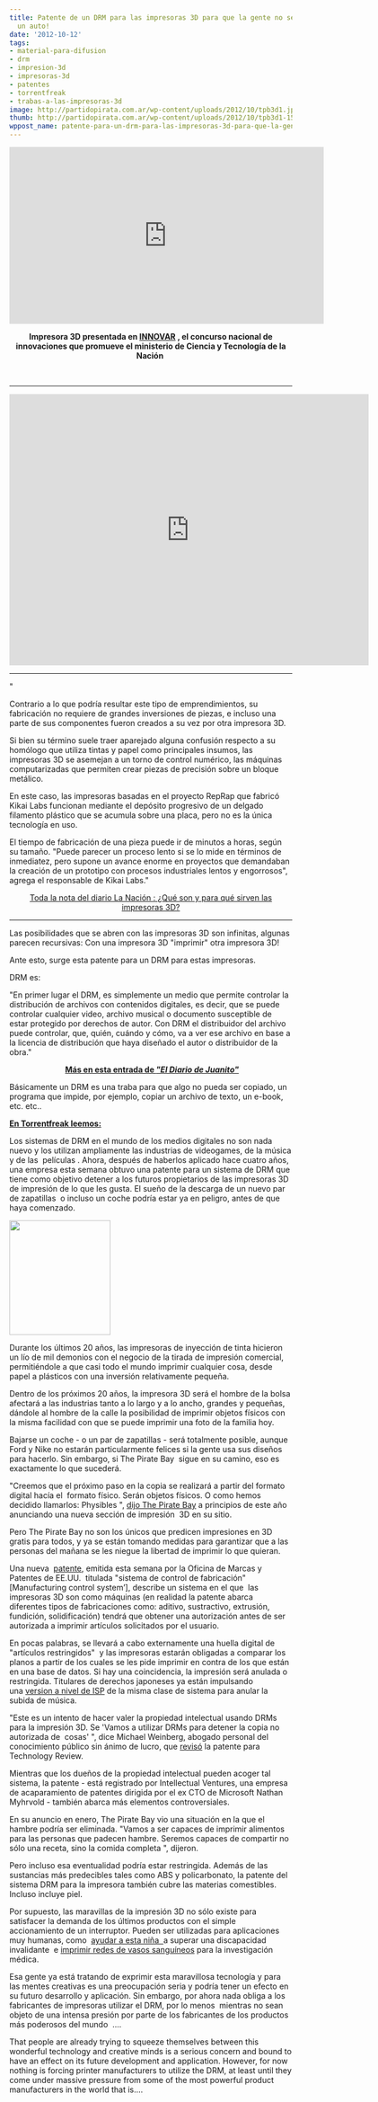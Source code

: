```yaml
---
title: Patente de un DRM para las impresoras 3D para que la gente no se descargue
  un auto!
date: '2012-10-12'
tags:
- material-para-difusion
- drm
- impresion-3d
- impresoras-3d
- patentes
- torrentfreak
- trabas-a-las-impresoras-3d
image: http://partidopirata.com.ar/wp-content/uploads/2012/10/tpb3d1.jpg
thumb: http://partidopirata.com.ar/wp-content/uploads/2012/10/tpb3d1-150x150.jpg
wppost_name: patente-para-un-drm-para-las-impresoras-3d-para-que-la-gente-no-se-descargue-un-auto
---
```


<center>
<iframe src="http://www.youtube.com/embed/Uphia89j3mI" frameborder="0" width="560" height="315"></iframe></center>
<p style="text-align: center;"><strong>Impresora 3D presentada en <a href="http://www.innovar.gob.ar/" target="_blank">INNOVAR</a> , el concurso nacional de innovaciones que promueve el ministerio de Ciencia y Tecnología de la Nación </strong></p>
&nbsp;

<hr />

<center>
<iframe src="http://player.vimeo.com/video/793910" frameborder="0" width="640" height="483"></iframe></center>

<hr />

"

Contrario a lo que podría resultar este tipo de emprendimientos, su fabricación no requiere de grandes inversiones de piezas, e incluso una parte de sus componentes fueron creados a su vez por otra impresora 3D.

Si bien su término suele traer aparejado alguna confusión respecto a su homólogo que utiliza tintas y papel como principales insumos, las impresoras 3D se asemejan a un torno de control numérico, las máquinas computarizadas que permiten crear piezas de precisión sobre un bloque metálico.

En este caso, las impresoras basadas en el proyecto RepRap que fabricó Kikai Labs funcionan mediante el depósito progresivo de un delgado filamento plástico que se acumula sobre una placa, pero no es la única tecnología en uso.

El tiempo de fabricación de una pieza puede ir de minutos a horas, según su tamaño. "Puede parecer un proceso lento si se lo mide en términos de inmediatez, pero supone un avance enorme en proyectos que demandaban la creación de un prototipo con procesos industriales lentos y engorrosos", agrega el responsable de Kikai Labs."
<p style="text-align: center;"><a href="http://www.lanacion.com.ar/1516060-que-son-y-para-que-sirven-las-impresoras-3d" target="_blank">Toda la nota del diario La Nación : ¿Qué son y para qué sirven las impresoras 3D?</a></p>


<hr />

Las posibilidades que se abren con las impresoras 3D son infinitas, algunas parecen recursivas: Con una impresora 3D "imprimir" otra impresora 3D!

Ante esto, surge esta patente para un DRM para estas impresoras.

DRM es:

"En primer lugar el DRM, es simplemente un medio que permite controlar la distribución de archivos con contenidos digitales, es decir, que se puede controlar cualquier video, archivo musical o documento susceptible de estar protegido por derechos de autor. Con DRM el distribuidor del archivo puede controlar, que, quién, cuándo y cómo, va a ver ese archivo en base a la licencia de distribución que haya diseñado el autor o distribuidor de la obra."
<p style="text-align: center;"> <strong><a href="https://windowstips.wordpress.com/2007/03/01/drm-definicion-y-concepto-por-fernando-munoz/" target="_blank">Más en esta entrada de <em>"El Diario de Juanito"</em></a></strong></p>
Básicamente un DRM es una traba para que algo no pueda ser copiado, un programa que impide, por ejemplo, copiar un archivo de texto, un e-book, etc. etc..

<strong><a href="https://torrentfreak.com/3d-printer-drm-patent-to-stop-people-downloading-a-car-121012/" target="_blank">En Torrentfreak leemos:</a></strong>

Los sistemas de DRM en el mundo de los medios digitales no son nada nuevo y los utilizan ampliamente las industrias de videogames, de la música y de las  películas . Ahora, después de haberlos aplicado hace cuatro años, una empresa esta semana obtuvo una patente para un sistema de DRM que tiene como objetivo detener a los futuros propietarios de las impresoras 3D de impresión de lo que les gusta. El sueño de la descarga de un nuevo par de zapatillas  o incluso un coche podría estar ya en peligro, antes de que haya comenzado.

<a href="http://partidopirata.com.ar/wp-content/uploads/2012/10/tpb3d1.jpg"><img class="alignright size-full wp-image-6812" title="impresion3d" src="http://partidopirata.com.ar/wp-content/uploads/2012/10/tpb3d1.jpg" alt="" width="180" height="204" /></a>

Durante los últimos 20 años, las impresoras de inyección de tinta hicieron un lío de mil demonios con el negocio de la tirada de impresión comercial, permitiéndole a que casi todo el mundo imprimir cualquier cosa, desde papel a plásticos con una inversión relativamente pequeña.

Dentro de los próximos 20 años, la impresora 3D será el hombre de la bolsa afectará a las industrias tanto a lo largo y a lo ancho, grandes y pequeñas, dándole al hombre de la calle la posibilidad de imprimir objetos físicos con la misma facilidad con que se puede imprimir una foto de la familia hoy.

Bajarse un coche - o un par de zapatillas - será totalmente posible, aunque Ford y Nike no estarán particularmente felices si la gente usa sus diseños para hacerlo. Sin embargo, si The Pirate Bay  sigue en su camino, eso es exactamente lo que sucederá.

"Creemos que el próximo paso en la copia se realizará a partir del formato digital hacía el  formato físico. Serán objetos físicos. O como hemos decidido llamarlos: Physibles ", <a href="http://partidopirata.com.ar/2959/en-the-pirate-bay-ahora-se-podran-descargar-objetos-fisicos">dijo The Pirate Bay</a> a principios de este año anunciando una nueva sección de impresión  3D en su sitio.

Pero The Pirate Bay no son los únicos que predicen impresiones en 3D gratis para todos, y ya se están tomando medidas para garantizar que a las personas del mañana se les niegue la libertad de imprimir lo que quieran.

Una nueva  <a href="http://patft.uspto.gov/netacgi/nph-Parser?Sect1=PTO2&amp;Sect2=HITOFF&amp;p=1&amp;u=%2Fnetahtml%2FPTO%2Fsearch-bool.html&amp;r=1&amp;f=G&amp;l=50&amp;co1=AND&amp;d=PTXT&amp;s1=8,286,236.PN.&amp;OS=PN/8,286,236&amp;RS=PN/8,286,236">patente</a>, emitida esta semana por la Oficina de Marcas y  Patentes de EE.UU.  titulada "sistema de control de fabricación" [Manufacturing control system’], describe un sistema en el que  las impresoras 3D son como máquinas (en realidad la patente abarca diferentes tipos de fabricaciones como: aditivo, sustractivo, extrusión, fundición, solidificación) tendrá que obtener una autorización antes de ser autorizada a imprimir artículos solicitados por el usuario.

En pocas palabras, se llevará a cabo externamente una huella digital de "artículos restringidos"  y las impresoras estarán obligadas a comparar los planos a partir de los cuales se les pide imprimir en contra de los que están en una base de datos. Si hay una coincidencia, la impresión será anulada o restringida. Titulares de derechos japoneses ya están impulsando una <a href="http://torrentfreak.com/jail-for-file-sharing-not-enough-labels-want-isp-level-spying-regime-120624/">version a nivel de ISP</a> de la misma clase de sistema para anular la subida de música.

"Este es un intento de hacer valer la propiedad intelectual usando DRMs para la impresión 3D. Se 'Vamos a utilizar DRMs para detener la copia no autorizada de  cosas' ", dice Michael Weinberg, abogado personal del conocimiento público sin ánimo de lucro, que <a href="http://www.technologyreview.com/view/429566/nathan-myhrvolds-cunning-plan-to-prevent-3-d/">revisó</a> la patente para Technology Review.

Mientras que los dueños de la propiedad intelectual pueden acoger tal sistema, la patente - está registrado por Intellectual Ventures, una empresa de acaparamiento de patentes dirigida por el ex CTO de Microsoft Nathan Myhrvold - también abarca más elementos controversiales.

En su anuncio en enero, The Pirate Bay vio una situación en la que el hambre podría ser eliminada. "Vamos a ser capaces de imprimir alimentos para las personas que padecen hambre. Seremos capaces de compartir no sólo una receta, sino la comida completa ", dijeron.

Pero incluso esa eventualidad podría estar restringida. Además de las sustancias más predecibles tales como ABS y policarbonato, la patente del sistema DRM para la impresora también cubre las materias comestibles. Incluso incluye piel.

Por supuesto, las maravillas de la impresión 3D no sólo existe para satisfacer la demanda de los últimos productos con el simple accionamiento de un interruptor. Pueden ser utilizadas para aplicaciones muy humanas, como  <a href="http://www.youtube.com/user/stratasysfdm?feature=watch">ayudar a esta niña  </a>a superar una discapacidad invalidante  e <a href="http://www.youtube.com/user/stratasysfdm">imprimir redes de vasos sanguíneos</a> para la investigación médica.

Esa gente ya está tratando de exprimir esta maravillosa tecnología y para las mentes creativas es una preocupación seria y podría tener un efecto en su futuro desarrollo y aplicación. Sin embargo, por ahora nada obliga a los fabricantes de impresoras utilizar el DRM, por lo menos  mientras no sean objeto de una intensa presión por parte de los fabricantes de los productos más poderosos del mundo  ....

That people are already trying to squeeze themselves between this wonderful technology and creative minds is a serious concern and bound to have an effect on its future development and application. However, for now nothing is forcing printer manufacturers to utilize the DRM, at least until they come under massive pressure from some of the most powerful product manufacturers in the world that is….
